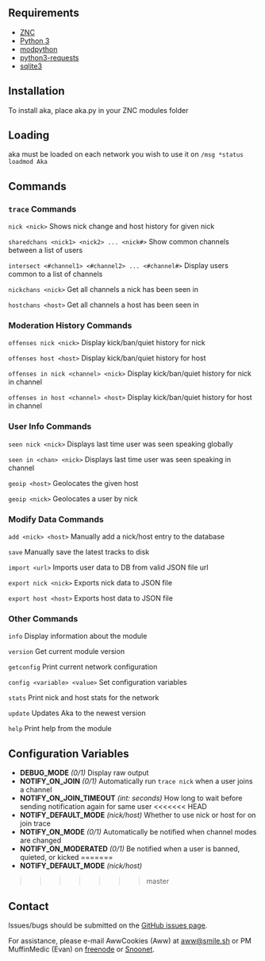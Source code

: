 ## Requirements
 * <a href="http://znc.in">ZNC</a>
 * <a href="https://www.python.org">Python 3</a>
 * <a href="http://wiki.znc.in/Modpython">modpython</a>
 * <a href="http://docs.python-requests.org/en/latest/">python3-requests</a>
 * <a href="https://www.sqlite.org">sqlite3</a>

## Installation
To install aka, place aka.py in your ZNC modules folder

## Loading
aka must be loaded on each network you wish to use it on
`/msg *status loadmod Aka`

## Commands

### `trace` Commands

`nick <nick>` Shows nick change and host history for given nick

`sharedchans <nick1> <nick2> ... <nick#>` Show common channels between a list of users

`intersect <#channel1> <#channel2> ... <#channel#>` Display users common to a list of channels

`nickchans <nick>` Get all channels a nick has been seen in

`hostchans <host>` Get all channels a host has been seen in

### Moderation History Commands

`offenses nick <nick>` Display kick/ban/quiet history for nick

`offenses host <host>` Display kick/ban/quiet history for host

`offenses in nick <channel> <nick>` Display kick/ban/quiet history for nick in channel

`offenses in host <channel> <host>` Display kick/ban/quiet history for host in channel

### User Info Commands

`seen nick <nick>` Displays last time user was seen speaking globally

`seen in <chan> <nick>` Displays last time user was seen speaking in channel

`geoip <host>` Geolocates the given host

`geoip <nick>` Geolocates a user by nick

### Modify Data Commands

`add <nick> <host>` Manually add a nick/host entry to the database

`save` Manually save the latest tracks to disk

`import <url>` Imports user data to DB from valid JSON file url

`export nick <nick>` Exports nick data to JSON file

`export host <host>` Exports host data to JSON file

### Other Commands

`info` Display information about the module

`version` Get current module version

`getconfig` Print current network configuration

`config <variable> <value>` Set configuration variables

`stats` Print nick and host stats for the network

`update` Updates Aka to the newest version

`help` Print help from the module

## Configuration Variables

 * **DEBUG_MODE** *(0/1)* Display raw output
 * **NOTIFY_ON_JOIN** *(0/1)* Automatically run `trace nick` when a user joins a channel
 * **NOTIFY_ON_JOIN_TIMEOUT** *(int: seconds)* How long to wait before sending notification again for same user
<<<<<<< HEAD
 * **NOTIFY_DEFAULT_MODE** *(nick/host)* Whether to use nick or host for on join trace
 * **NOTIFY_ON_MODE** *(0/1)* Automatically be notified when channel modes are changed
 * **NOTIFY_ON_MODERATED** *(0/1)* Be notified when a user is banned, quieted, or kicked
=======
 * **NOTIFY_DEFAULT_MODE** *(nick/host)*
>>>>>>> master

## Contact

Issues/bugs should be submitted on the <a href="https://github.com/AwwCookies/ZNC-Modules/issues">GitHub issues page</a>.

For assistance, please e-mail AwwCookies (Aww) at <a href="mailto:aww@smile.sh">aww@smile.sh<a> or PM MuffinMedic (Evan) on <a href="https://kiwiirc.com/client/irc.freenode.net:+6697">freenode<a/> or <a href="https://kiwiirc.com/client/irc.snoonet.org:+6697">Snoonet<a>.
